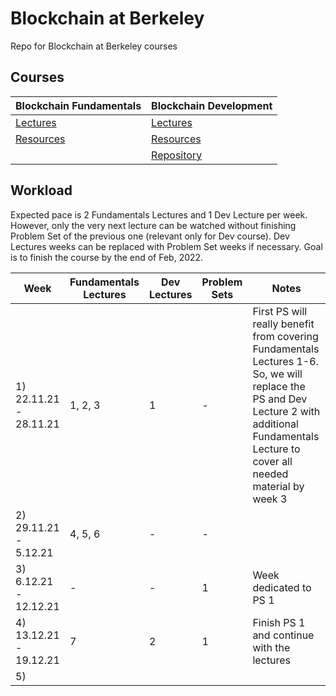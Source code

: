 # Blockchain at Berkeley
Repo for Blockchain at Berkeley courses 

## Courses 

**Blockchain Fundamentals** | **Blockchain Development**
| --- | --- |
| [Lectures](https://www.youtube.com/playlist?list=PLSONl1AVlZNXUhgIrfgI6E3ayShvKI-o6) | [Lectures](https://www.youtube.com/playlist?list=PLSONl1AVlZNWJVixT2vwY9-6O7kgM4het) |
| [Resources](https://blockchain.berkeley.edu/courses/spring-2021-developers-decal/) | [Resources](https://blockchain.berkeley.edu/courses/spring-2021-fundamentals-decal/) |
| | [Repository](https://github.com/BerkeleyBlockchain/dev-decal-sp21)


## Workload 

Expected pace is 2 Fundamentals Lectures and 1 Dev Lecture per week. However, only the very next lecture can be watched without finishing Problem Set of the previous one (relevant only for Dev course). Dev Lectures weeks can be replaced with Problem Set weeks if necessary. Goal is to finish the course by the end of Feb, 2022. 

| Week  | Fundamentals Lectures | Dev Lectures | Problem Sets | Notes
| ------------- | ------------- | --- | --- | ---
| 1) 22.11.21 - 28.11.21 | 1, 2, 3 | 1 | - | First PS will really benefit from covering Fundamentals Lectures 1-6. So, we will replace the PS and Dev Lecture 2 with additional Fundamentals Lecture to cover all needed material by week 3 
| 2) 29.11.21 - 5.12.21  | 4, 5, 6 | - | - |
| 3) 6.12.21 - 12.12.21 | - | - | 1 | Week dedicated to PS 1 
| 4) 13.12.21 - 19.12.21 | 7 | 2 | 1 | Finish PS 1 and continue with the lectures 
| 5) | | | | 
